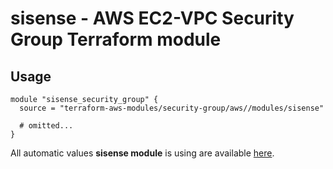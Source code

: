 # sisense - AWS EC2-VPC Security Group Terraform module

## Usage

```hcl
module "sisense_security_group" {
  source = "terraform-aws-modules/security-group/aws//modules/sisense"

  # omitted...
}
```

All automatic values **sisense module** is using are available [here](https://github.com/terraform-aws-modules/terraform-aws-security-group/blob/master/modules/sisense/auto_values.tf).

<!-- BEGINNING OF PRE-COMMIT-TERRAFORM DOCS HOOK -->
<!-- END OF PRE-COMMIT-TERRAFORM DOCS HOOK -->

